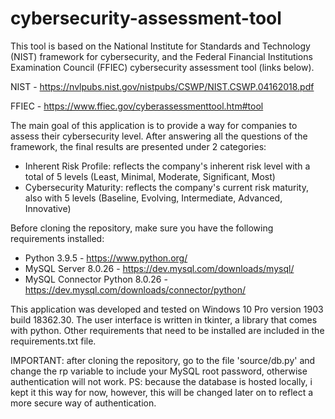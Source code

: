 # cybersecurity-assessment-tool

This tool is based on the National Institute for Standards and Technology (NIST) framework for cybersecurity, and the Federal Financial Institutions Examination Council (FFIEC) cybersecurity assessment tool (links below).

NIST - https://nvlpubs.nist.gov/nistpubs/CSWP/NIST.CSWP.04162018.pdf

FFIEC - https://www.ffiec.gov/cyberassessmenttool.htm#tool

The main goal of this application is to provide a way for companies to assess their cybersecurity level. After answering all the questions of the framework, the final results are presented under 2 categories:
  - Inherent Risk Profile: reflects the company's inherent risk level with a total of 5 levels (Least, Minimal, Moderate, Significant, Most)
  - Cybersecurity Maturity: reflects the company's current risk maturity, also with 5 levels (Baseline, Evolving, Intermediate, Advanced, Innovative)


Before cloning the repository, make sure you have the following requirements installed:
  - Python 3.9.5 - https://www.python.org/
  - MySQL Server 8.0.26 - https://dev.mysql.com/downloads/mysql/
  - MySQL Connector Python 8.0.26 - https://dev.mysql.com/downloads/connector/python/


This application was developed and tested on Windows 10 Pro version 1903 build 18362.30.
The user interface is written in tkinter, a library that comes with python. Other requirements that need to be installed are included in the requirements.txt file.

IMPORTANT: after cloning the repository, go to the file 'source/db.py' and change the rp variable to include your MySQL root password, otherwise authentication will not work.
PS: because the database is hosted locally, i kept it this way for now, however, this will be changed later on to reflect a more secure way of authentication.

